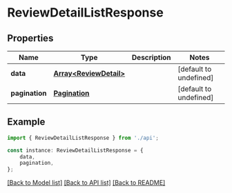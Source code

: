 # ReviewDetailListResponse


## Properties

Name | Type | Description | Notes
------------ | ------------- | ------------- | -------------
**data** | [**Array&lt;ReviewDetail&gt;**](ReviewDetail.md) |  | [default to undefined]
**pagination** | [**Pagination**](Pagination.md) |  | [default to undefined]

## Example

```typescript
import { ReviewDetailListResponse } from './api';

const instance: ReviewDetailListResponse = {
    data,
    pagination,
};
```

[[Back to Model list]](../README.md#documentation-for-models) [[Back to API list]](../README.md#documentation-for-api-endpoints) [[Back to README]](../README.md)
